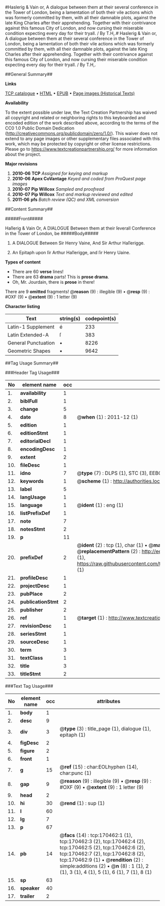 #Haslerig & Vain or, A dialogue between them at their several conference in the Tower of London, being a lamentation of both their vile actions which was formerly committed by them, with all their damnable plots, against the late King Charles after their apprehending. Together with their contrivance against this famous City of London, and now cursing their miserable condition expecting every day for their tryall.  / By T.H,.#
Haslerig & Vain or, A dialogue between them at their several conference in the Tower of London, being a lamentation of both their vile actions which was formerly committed by them, with all their damnable plots, against the late King Charles after their apprehending. Together with their contrivance against this famous City of London, and now cursing their miserable condition expecting every day for their tryall.  / By T.H,.

##General Summary##

**Links**

[TCP catalogue](http://www.ota.ox.ac.uk/tcp/)  • 
[HTML](http://tei.it.ox.ac.uk/tcp/Texts-HTML/free/A86/A86170.html)  • 
[EPUB](http://tei.it.ox.ac.uk/tcp/Texts-EPUB/free/A86/A86170.epub) • 
[Page images (Historical Texts)](https://historicaltexts.jisc.ac.uk/eebo-99868583e)

**Availability**

To the extent possible under law, the Text Creation Partnership has waived all copyright and related or neighboring rights to this keyboarded and encoded edition of the work described above, according to the terms of the CC0 1.0 Public Domain Dedication (http://creativecommons.org/publicdomain/zero/1.0/). This waiver does not extend to any page images or other supplementary files associated with this work, which may be protected by copyright or other license restrictions. Please go to https://www.textcreationpartnership.org/ for more information about the project.

**Major revisions**

1. __2010-06__ __TCP__ *Assigned for keying and markup*
1. __2010-06__ __Apex CoVantage__ *Keyed and coded from ProQuest page images*
1. __2010-07__ __Pip Willcox__ *Sampled and proofread*
1. __2010-07__ __Pip Willcox__ *Text and markup reviewed and edited*
1. __2011-06__ __pfs__ *Batch review (QC) and XML conversion*

##Content Summary##

#####Front#####

Haſlerig & Vain Or, A DIALOGUE Between them at their ſeverall Conference in the Tower of London, be
#####Body#####

1. A DIALOGUE Between Sir Henry Vaine, And Sir Arthur Haſlerigge.

1. An Epitaph upon ſir Arthur Haſlerigge, and ſir Henry Uaine.

**Types of content**

  * There are 60 **verse** lines!
  * There are 63 **drama** parts! This is **prose drama**.
  * Oh, Mr. Jourdain, there is **prose** in there!

There are 9 **omitted** fragments! 
 @__reason__ (9) : illegible (9)  •  @__resp__ (9) : #OXF (9)  •  @__extent__ (9) : 1 letter (9)

**Character listing**


|Text|string(s)|codepoint(s)|
|---|---|---|
|Latin-1 Supplement|é|233|
|Latin Extended-A|ſ|383|
|General Punctuation|•|8226|
|Geometric Shapes|▪|9642|

##Tag Usage Summary##

###Header Tag Usage###

|No|element name|occ|attributes|
|---|---|---|---|
|1.|__availability__|1||
|2.|__biblFull__|1||
|3.|__change__|5||
|4.|__date__|8| @__when__ (1) : 2011-12 (1)|
|5.|__edition__|1||
|6.|__editionStmt__|1||
|7.|__editorialDecl__|1||
|8.|__encodingDesc__|1||
|9.|__extent__|2||
|10.|__fileDesc__|1||
|11.|__idno__|7| @__type__ (7) : DLPS (1), STC (3), EEBO-CITATION (1), PROQUEST (1), VID (1)|
|12.|__keywords__|1| @__scheme__ (1) : http://authorities.loc.gov/ (1)|
|13.|__label__|5||
|14.|__langUsage__|1||
|15.|__language__|1| @__ident__ (1) : eng (1)|
|16.|__listPrefixDef__|1||
|17.|__note__|7||
|18.|__notesStmt__|2||
|19.|__p__|11||
|20.|__prefixDef__|2| @__ident__ (2) : tcp (1), char (1)  •  @__matchPattern__ (2) : ([0-9\-]+):([0-9IVX]+) (1), (.+) (1)  •  @__replacementPattern__ (2) : http://eebo.chadwyck.com/downloadtiff?vid=$1&page=$2 (1), https://raw.githubusercontent.com/textcreationpartnership/Texts/master/tcpchars.xml#$1 (1)|
|21.|__profileDesc__|1||
|22.|__projectDesc__|1||
|23.|__pubPlace__|2||
|24.|__publicationStmt__|2||
|25.|__publisher__|2||
|26.|__ref__|1| @__target__ (1) : http://www.textcreationpartnership.org/docs/. (1)|
|27.|__revisionDesc__|1||
|28.|__seriesStmt__|1||
|29.|__sourceDesc__|1||
|30.|__term__|3||
|31.|__textClass__|1||
|32.|__title__|3||
|33.|__titleStmt__|2||


###Text Tag Usage###

|No|element name|occ|attributes|
|---|---|---|---|
|1.|__body__|1||
|2.|__desc__|9||
|3.|__div__|3| @__type__ (3) : title_page (1), dialogue (1), epitaph (1)|
|4.|__figDesc__|2||
|5.|__figure__|2||
|6.|__front__|1||
|7.|__g__|15| @__ref__ (15) : char:EOLhyphen (14), char:punc (1)|
|8.|__gap__|9| @__reason__ (9) : illegible (9)  •  @__resp__ (9) : #OXF (9)  •  @__extent__ (9) : 1 letter (9)|
|9.|__head__|2||
|10.|__hi__|30| @__rend__ (1) : sup (1)|
|11.|__l__|60||
|12.|__lg__|7||
|13.|__p__|67||
|14.|__pb__|14| @__facs__ (14) : tcp:170462:1 (1), tcp:170462:3 (2), tcp:170462:4 (2), tcp:170462:5 (2), tcp:170462:6 (2), tcp:170462:7 (2), tcp:170462:8 (2), tcp:170462:9 (1)  •  @__rendition__ (2) : simple:additions (2)  •  @__n__ (8) : 1 (1), 2 (1), 3 (1), 4 (1), 5 (1), 6 (1), 7 (1), 8 (1)|
|15.|__sp__|63||
|16.|__speaker__|40||
|17.|__trailer__|2||
